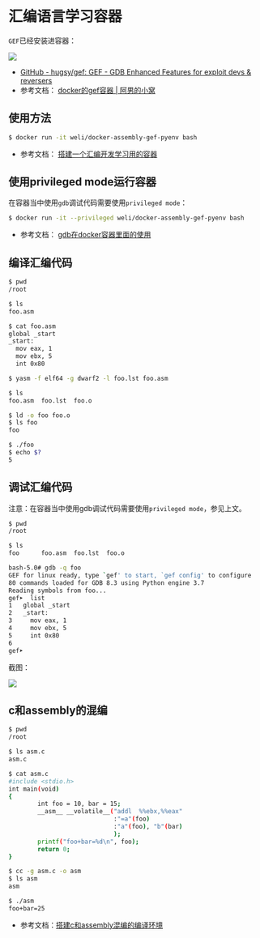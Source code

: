 # 汇编语言学习容器


`GEF`已经安装进容器：

![](https://raw.githubusercontent.com/liweinan/docker-assembly-gef-pyenv/master/AB58EEC9-B879-421F-9E93-FA22A2843D4A.png)

* [GitHub - hugsy/gef: GEF - GDB Enhanced Features for exploit devs & reversers](https://github.com/hugsy/gef)
* 参考文档： [docker的gef容器 | 阿男的小窝](http://weinan.io/2019/05/30/gef.html)

## 使用方法

```bash
$ docker run -it weli/docker-assembly-gef-pyenv bash
```

* 参考文档： [搭建一个汇编开发学习用的容器](http://weinan.io/2019/05/08/asm.html)

## 使用privileged mode运行容器

在容器当中使用`gdb`调试代码需要使用`privileged mode`：

```bash
$ docker run -it --privileged weli/docker-assembly-gef-pyenv bash
```

* 参考文档： [gdb在docker容器里面的使用](http://weinan.io/2019/05/04/asm.html)

## 编译汇编代码

```bash
$ pwd
/root
```

```bash
$ ls
foo.asm
```

``` bash
$ cat foo.asm
global _start
_start:
  mov eax, 1
  mov ebx, 5
  int 0x80
```

```bash
$ yasm -f elf64 -g dwarf2 -l foo.lst foo.asm
```

```bash
$ ls
foo.asm  foo.lst  foo.o
```

```bash
$ ld -o foo foo.o
$ ls foo
foo
```

```bash
$ ./foo
$ echo $?
5
```

## 调试汇编代码

注意：在容器当中使用gdb调试代码需要使用`privileged mode`，参见上文。

```bash
$ pwd
/root
```

```bash
$ ls
foo      foo.asm  foo.lst  foo.o
```

```bash
bash-5.0# gdb -q foo
GEF for linux ready, type `gef' to start, `gef config' to configure
80 commands loaded for GDB 8.3 using Python engine 3.7
Reading symbols from foo...
gef➤  list
1	global _start
2	_start:
3	  mov eax, 1
4	  mov ebx, 5
5	  int 0x80
6
gef➤
```

截图：

![](https://raw.githubusercontent.com/liweinan/docker-assembly-gef-pyenv/master/DC5D6565-4429-46DF-AECD-8108895A85EF.png)

## c和assembly的混编

```bash
$ pwd
/root
```

```bash
$ ls asm.c
asm.c
```

```bash
$ cat asm.c
#include <stdio.h>
int main(void)
{
        int foo = 10, bar = 15;
        __asm__ __volatile__("addl  %%ebx,%%eax"
                             :"=a"(foo)
                             :"a"(foo), "b"(bar)
                             );
        printf("foo+bar=%d\n", foo);
        return 0;
}
```

```bash
$ cc -g asm.c -o asm
$ ls asm
asm
```

```bash
$ ./asm
foo+bar=25
```

* 参考文档：[搭建c和assembly混编的编译环境](http://weinan.io/2019/03/30/c.html)

